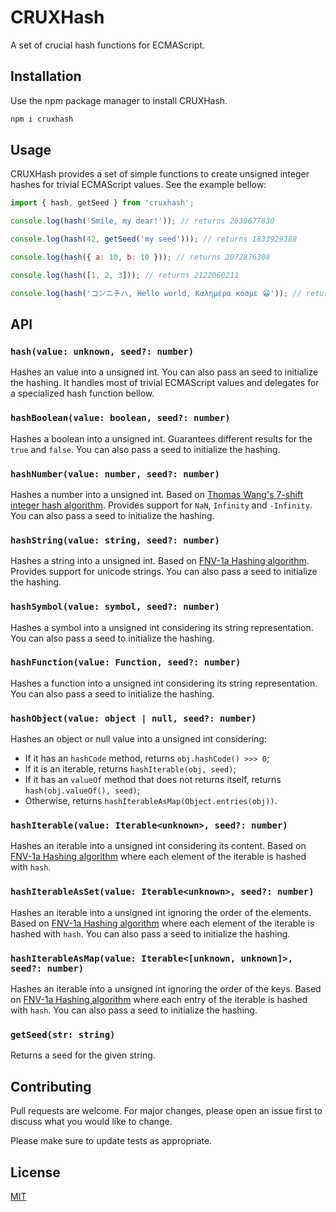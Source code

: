 # CRUXHash

A set of crucial hash functions for ECMAScript.

## Installation

Use the npm package manager to install CRUXHash.

```bash
npm i cruxhash
```

## Usage

CRUXHash provides a set of simple functions to create unsigned integer hashes
for trivial ECMAScript values. See the example bellow:

```js
import { hash, getSeed } from 'cruxhash';

console.log(hash('Smile, my dear!')); // returns 2630677830

console.log(hash(42, getSeed('my seed'))); // returns 1833929388

console.log(hash({ a: 10, b: 10 })); // returns 2072876308

console.log(hash([1, 2, 3])); // returns 2122060211

console.log(hash('コンニチハ, Hello world, Καλημέρα κόσμε 😀')); // returns 1672729357
```

## API

### `hash(value: unknown, seed?: number)`

Hashes an value into a unsigned int. You can also pass an seed to initialize the
hashing. It handles most of trivial ECMAScript values and delegates for a
specialized hash function bellow.

### `hashBoolean(value: boolean, seed?: number)`

Hashes a boolean into a unsigned int. Guarantees different results for the
`true` and `false`. You can also pass a seed to initialize the hashing.

### `hashNumber(value: number, seed?: number)`

Hashes a number into a unsigned int. Based on
[Thomas Wang's 7-shift integer hash algorithm](http://burtleburtle.net/bob/hash/integer.html).
Provides support for `NaN`, `Infinity` and `-Infinity`. You can also pass a seed
to initialize the hashing.

### `hashString(value: string, seed?: number)`

Hashes a string into a unsigned int. Based on
[FNV-1a Hashing algorithm](http://www.isthe.com/chongo/tech/comp/fnv/index.html).
Provides support for unicode strings. You can also pass a seed to initialize the
hashing.

### `hashSymbol(value: symbol, seed?: number)`

Hashes a symbol into a unsigned int considering its string representation. You
can also pass a seed to initialize the hashing.

### `hashFunction(value: Function, seed?: number)`

Hashes a function into a unsigned int considering its string representation. You
can also pass a seed to initialize the hashing.

### `hashObject(value: object | null, seed?: number)`

Hashes an object or null value into a unsigned int considering:

- If it has an `hashCode` method, returns `obj.hashCode() >>> 0`;
- If it is an iterable, returns `hashIterable(obj, seed)`;
- If it has an `valueOf` method that does not returns itself, returns
  `hash(obj.valueOf(), seed)`;
- Otherwise, returns `hashIterableAsMap(Object.entries(obj))`.

### `hashIterable(value: Iterable<unknown>, seed?: number)`

Hashes an iterable into a unsigned int considering its content. Based on
[FNV-1a Hashing algorithm](http://www.isthe.com/chongo/tech/comp/fnv/index.html)
where each element of the iterable is hashed with `hash`.

### `hashIterableAsSet(value: Iterable<unknown>, seed?: number)`

Hashes an iterable into a unsigned int ignoring the order of the
elements. Based on
[FNV-1a Hashing algorithm](http://www.isthe.com/chongo/tech/comp/fnv/index.html)
where each element of the iterable is hashed with `hash`. You can also pass a
seed to initialize the hashing.

### `hashIterableAsMap(value: Iterable<[unknown, unknown]>, seed?: number)`

Hashes an iterable into a unsigned int ignoring the order of the keys. Based on
[FNV-1a Hashing algorithm](http://www.isthe.com/chongo/tech/comp/fnv/index.html)
where each entry of the iterable is hashed with `hash`. You can also pass a seed
to initialize the hashing.

### `getSeed(str: string)`

Returns a seed for the given string.

## Contributing

Pull requests are welcome. For major changes, please open an issue first to discuss what you would like to change.

Please make sure to update tests as appropriate.

## License

[MIT](https://maxroecker.mit-license.org/)
